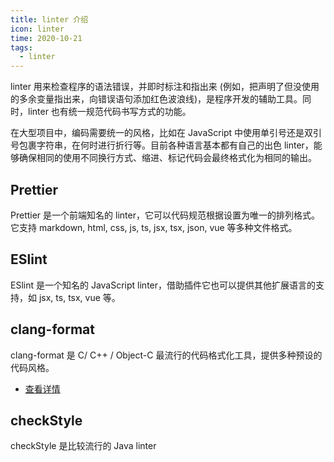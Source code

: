 ```yaml
---
title: linter 介绍
icon: linter
time: 2020-10-21
tags:
  - linter
---
```


linter 用来检查程序的语法错误，并即时标注和指出来 (例如，把声明了但没使用的多余变量指出来，向错误语句添加红色波浪线)，是程序开发的辅助工具。同时，linter 也有统一规范代码书写方式的功能。

在大型项目中，编码需要统一的风格，比如在 JavaScript 中使用单引号还是双引号包裹字符串，在何时进行折行等。目前各种语言基本都有自己的出色 linter，能够确保相同的使用不同换行方式、缩进、标记代码会最终格式化为相同的输出。

<!-- more -->

## Prettier

Prettier 是一个前端知名的 linter，它可以代码规范根据设置为唯一的排列格式。它支持 markdown, html, css, js, ts, jsx, tsx, json, vue 等多种文件格式。

## ESlint

ESlint 是一个知名的 JavaScript linter，借助插件它也可以提供其他扩展语言的支持，如 jsx, ts, tsx, vue 等。

## clang-format

clang-format 是 C/ C++ / Object-C 最流行的代码格式化工具，提供多种预设的代码风格。

- [查看详情](clang-format.md)

## checkStyle

checkStyle 是比较流行的 Java linter
